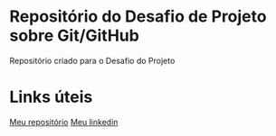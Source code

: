 # Repositório do Desafio de Projeto sobre Git/GitHub

Repositório criado para o Desafio do Projeto

# Links úteis

[Meu repositório](https://github.com/hiagxrosa?tab=repositories)
[Meu linkedin](https://www.linkedin.com/in/hiago-rosa-a845a9243/)

